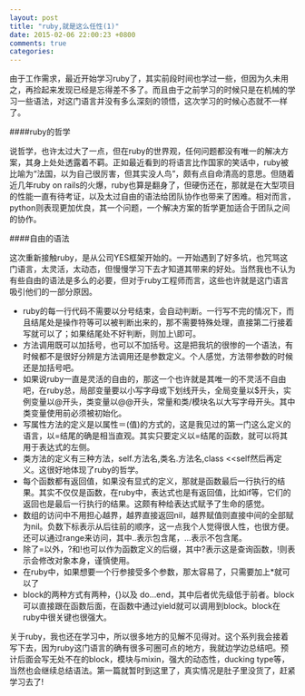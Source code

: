```yaml
---
layout: post
title: "ruby,就是这么任性(1)"
date: 2015-02-06 22:00:23 +0800
comments: true
categories: 
---
```


由于工作需求，最近开始学习ruby了，其实前段时间也学过一些，但因为久未用之，再捡起来发现已经是忘得差不多了。而且由于之前学习的时候只是在机械的学习一些语法，对这门语言并没有多么深刻的领悟，这次学习的时候心态就不一样了。

<!--more-->

####ruby的哲学

说哲学，也许太过大了一点，但在ruby的世界观，任何问题都没有唯一的解决方案，其身上处处透露着不羁。正如最近看到的将语言比作国家的笑话中，ruby被比喻为“法国，以为自己很厉害，但其实没人鸟”，颇有点自命清高的意思。但随着近几年ruby on rails的火爆，ruby也算是翻身了，但硬伤还在，那就是在大型项目的性能一直有待考证，以及太过自由的语法给团队协作也带来了困难。相对而言，python则表现更加优良，其一个问题，一个解决方案的哲学更加适合于团队之间的协作。

####自由的语法

这次重新接触ruby，是从公司YES框架开始的。一开始遇到了好多坑，也咒骂这门语言，太灵活，太动态，但慢慢学习下去才知道其带来的好处。当然我也不认为有些自由的语法是多么的必要，但对于ruby工程师而言，这些也许就是这门语言吸引他们的一部分原因。

+ ruby的每一行代码不需要以分号结束，会自动判断。一行写不完的情况下，而且结尾处是操作符等可以被判断出来的，那不需要特殊处理，直接第二行接着写就可以了；如果结尾处不好判断，则加上\即可。
+ 方法调用既可以加括号，也可以不加括号。这是把我坑的很惨的一个语法，有时候都不是很好分辨是方法调用还是参数定义。个人感觉，方法带参数的时候还是加括号吧。
+ 如果说ruby一直是灵活的自由的，那这一个也许就是其唯一的不灵活不自由吧，在ruby总，局部变量要以小写字母或下划线开头，全局变量以$开头，实例变量以@开头，类变量以@@开头，常量和类/模块名以大写字母开头。其中类变量使用前必须被初始化。
+ 写属性方法的定义是以属性＝(值)的方式的，这是我见过的第一门这么定义的语言，以=结尾的确是相当直观。其实只要定义以=结尾的函数，就可以将其用于表达式的左侧。
+ 类方法的定义有三种方法，self.方法名,类名.方法名,class <<self然后再定义。这很好地体现了ruby的哲学。
+ 每个函数都有返回值，如果没有显式的定义，那就是函数最后一行执行的结果。其实不仅仅是函数，在ruby中，表达式也是有返回值，比如if等，它们的返回也是最后一行执行的结果。这颇有种给表达式赋予了生命的感觉。
+ 数组的访问中不用担心越界，越界直接返回nil，越界赋值则直接中间的全部赋为nil。负数下标表示从后往前的顺序，这一点我个人觉得很人性，也很方便。还可以通过range来访问，其中..表示包含尾，...表示不包含尾。
+ 除了=以外，?和!也可以作为函数定义的后缀，其中?表示这是查询函数，!则表示会修改对象本身，谨慎使用。
+ 在ruby中，如果想要一个行参接受多个参数，那太容易了，只需要加上*就可以了
+ block的两种方式有两种，{}以及 do...end，其中后者优先级低于前者。block可以直接跟在函数后面，在函数中通过yield就可以调用到block。block在ruby中很关键也很强大。

关于ruby，我也还在学习中，所以很多地方的见解不见得对。这个系列我会接着写下去，因为ruby这门语言的确有很多可圈可点的地方，我就边学边总结吧。预计后面会写无处不在的block，模块与mixin，强大的动态性，ducking type等，当然也会继续总结语法。第一篇就暂时到这里了，真实情况是肚子里没货了，赶紧学习去了!